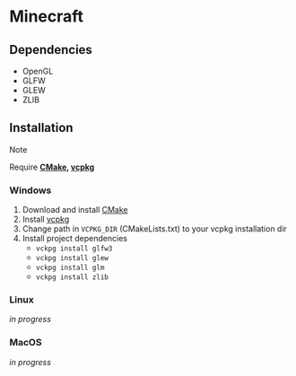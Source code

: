 # Minecraft

## Dependencies
- OpenGL
- GLFW
- GLEW
- ZLIB

## Installation
> [!NOTE]
> Require **[CMake](https://cmake.org/), [vcpkg](https://vcpkg.io/en/)**

### Windows
1. Download and install [CMake](https://cmake.org/download/)
2. Install [vcpkg](https://learn.microsoft.com/en-us/vcpkg/get_started/overview)
3. Change path in `VCPKG_DIR` (CMakeLists.txt) to your vcpkg installation dir
4. Install project dependencies
    - `vckpg install glfw3` <br>
    - `vckpg install glew` <br>
    - `vckpg install glm` <br>
    - `vckpg install zlib` <br>


### Linux
_in progress_


### MacOS
_in progress_